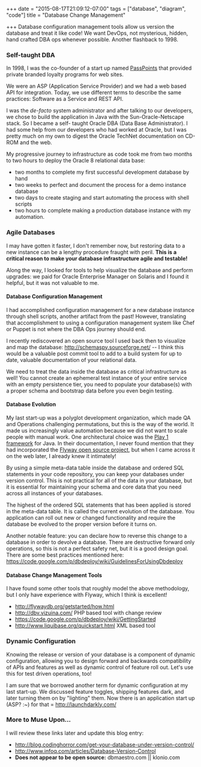 +++
date = "2015-08-17T21:09:12-07:00"
tags = ["database", "diagram", "code"]
title = "Database Change Management"

+++
Database configuration management tools allow us version the database and treat it like code!
We want DevOps, not mysterious, hidden, hand crafted DBA ops whenever possible. Another
flashback to 1998.
<!--more-->

### Self-taught DBA

In 1998, I was the co-founder of a start up named
[PassPoints](https://web.archive.org/web/20011218000620/http://www.passpoints.com/info/company_and_vision.shtml)
that provided private branded loyalty programs for web sites.

We were an ASP (Application Service Provider) and we had a web based API for integration.
Today, we use different terms to describe the same practices:
Software as a Service and REST API.

I was the *de-facto* system administrator and after talking to our developers, we chose
to build the application in Java with the Sun-Oracle-Netscape stack. So I became a self-
taught Oracle DBA (Data Base Administrator). I had some help from our developers who had
worked at Oracle, but I was pretty much on my own to digest the Oracle TechNet documentation
on CD-ROM and the web.

My progressive journey to infrastructure as code took me from two months to two hours to
deploy the Oracle 8 relational data base:

* two months to complete my first successful development database by hand
* two weeks to perfect and document the process for a demo instance database
* two days to create staging and start automating the process with shell scripts
* two hours to complete making a production database instance with my automation.

### Agile Databases
I may have gotten it faster, I don't remember now, but restoring data to a new instance
can be a lengthy procedure fraught with peril. **This is a critical reason to
make your database infrastructure agile and testable!**

Along the way, I looked for tools to help visualize the database and perform upgrades:
we paid for Oracle Enterprise Manager on Solaris and I found it helpful, but it was
not valuable to me.

#### Database Configuration Management

I had accomplished configuration management for a new database instance through shell scripts,
another artifact from the past! However, translating that accomplishment to using a configuration
management system like Chef or Puppet is not where the DBA Ops journey should end.

I recently rediscovered an open source tool I used back then to visualize and map the database:
http://schemaspy.sourceforge.net/ -- I think this would be a valuable post commit tool to add to
a build system for up to date, valuable documentation of your relational data.

We need to treat the data inside the database as critical infrastructure as well!
You cannot create an ephemeral test instance of your entire service with an empty persistence
tier, you need to populate your database(s) with a proper schema and bootstrap data before
you even begin testing.

#### Database Evolution

My last start-up was a polyglot development organization, which made QA and Operations
challenging permutations, but this is the way of the world. It made us increasingly
value automation because we did not want to scale people with manual work. One architectural
choice was the [Play 1 framework](https://en.wikipedia.org/wiki/Play_framework) for Java.
In their documentation, I never found mention that they had incorporated the
[Flyway open source project](http://flywaydb.org/getstarted/how.html), but when I came
across it on the web later, I already knew it intimately!

By using a simple meta-data table inside the database and ordered SQL statements
in your code repository, you can keep your databases under version control.
This is not practical for all of the data in your database, but it is essential for
maintaining your schema and core data that you need across all instances of your databases.

The highest of the ordered SQL statements that has been applied is stored in the meta-data table.
It is called the current evolution of the database. You application can roll out new or changed
functionality and require the database be evolved to the proper version before it turns on.

Another notable feature: you can declare how to reverse this change to a database in order
to devolve a database. There are destructive forward only operations, so this is not a
perfect safety net, but it is a good design goal. There are some best practices mentioned here:
https://code.google.com/p/dbdeploy/wiki/GuidelinesForUsingDbdeploy

#### Database Change Management Tools

I have found some other tools that roughly model the above methodology, but I only have
experience with Flyway, which I think is excellent!

- http://flywaydb.org/getstarted/how.html
- http://dbv.vizuina.com/ PHP based tool with change review
- https://code.google.com/p/dbdeploy/wiki/GettingStarted
- http://www.liquibase.org/quickstart.html XML based tool

### Dynamic Configuration

Knowing the release or version of your database is a component of dynamic configuration,
allowing you to design forward and backwards compatibility of APIs and features as well as
dynamic control of feature roll out. Let's use this for test driven operations, too!

I am sure that we borrowed another term for dynamic configuration at my last start-up.
We discussed feature toggles, shipping features dark, and later turning them on by
"lighting" them. Now there is an application start up (ASP? :~) for that = http://launchdarkly.com/

### More to Muse Upon...

I will review these links later and update this blog entry:

- http://blog.codinghorror.com/get-your-database-under-version-control/
- http://www.infoq.com/articles/Database-Version-Control
- **Does not appear to be open source:** dbmaestro.com || klonio.com
